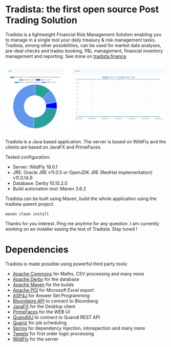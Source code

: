 # Tradista: the first open source Post Trading Solution


Tradista is a lightweight Financial Risk Management Solution enabling you to manage in a single tool your daily treasury & risk management tasks. Tradista, among other possibilities, can be used for market data analyses, pre-deal checks and trades booking, P&L management, financial inventory management and reporting.
See more on [tradista.finance](https://www.tradista.finance)

![Dashboard](./ReadmePic.PNG)

Tradista is a Java based application. The server is based on WildFly and the clients are based on JavaFX and PrimeFaces.

Tested configuration:
- Server: WildFly 18.0.1
- JRE: Oracle JRE v11.0.5 or OpenJDK JRE (RedHat implementation) v11.0.14.9
- Database: Derby 10.15.2.0
- Build automation tool: Maven 3.6.2

Tradista can be built using Maven, build the whole application using the tradista-parent project.
```
maven clean install
```

Thanks for you interest. Ping me anytime for any question.
I am currently working on an installer easing the test of Tradista. Stay tuned !

# Dependencies
Tradista is made possible using powerful third party tools:
- [Apache Commons](https://commons.apache.org/) for Maths, CSV processing and many more
- [Apache Derby](https://db.apache.org/derby/) for the database
- [Apache Maven](https://maven.apache.org/) for the builds
- [Apache POI](https://poi.apache.org/) for Microsoft Excel export
- [ASP4J](https://github.com/hbeck/asp4j) for Answer Set Programming
- [Bloomberg API](https://www.bloomberg.com/professional/support/api-library/) to connect to Bloomberg
- [JavaFX](https://openjfx.io/) for the Desktop client
- [PrimeFaces](https://www.primefaces.org/) for the WEB UI
- [Quandl4J](https://github.com/jimmoores/quandl4j) to connect to Quandl REST API
- [Quartz](http://www.quartz-scheduler.org/) for job scheduling
- [Spring](https://spring.io/) for dependency injection, introspection and many more
- [Tweety](https://tweetyproject.org/) for first order logic processing
- [WildFly](https://www.wildfly.org/) for the server
